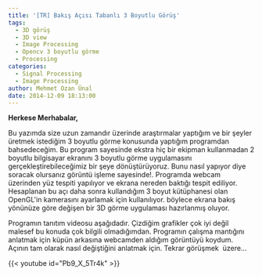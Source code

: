 ```yaml
---
title: '[TR] Bakış Açısı Tabanlı 3 Boyutlu Görüş'
tags:
  - 3D görüş
  - 3D view
  - Image Processing
  - Opencv 3 boyutlu görme
  - Processing
categories:
  - Signal Processing
  - Image Processing
author: Mehmet Ozan Ünal
date: 2014-12-09 18:13:00
---
```


**Herkese Merhabalar,**

Bu yazımda size uzun zamandır üzerinde araştırmalar yaptığım ve bir şeyler
üretmek istediğim 3 boyutlu görme konusunda yaptığım programdan bahsedeceğim. Bu
program sayesinde ekstra hiç bir ekipman kullanmadan 2 boyutlu bilgisayar
ekranını 3 boyutlu görme uygulamasını gerçekleştirebileceğimiz bir şeye
dönüştürüyoruz. Bunu nasıl yapıyor diye soracak olursanız görüntü işleme
sayesinde!. Programda webcam üzerinden yüz tespiti yapılıyor ve ekrana nereden
baktığı tespit ediliyor. Hesaplanan bu açı daha sonra kullandığım 3 boyut
kütüphanesi olan OpenGL'in kamerasını ayarlamak için kullanılıyor. böylece
ekrana bakış yönünüze göre değişen bir 3D görme uygulaması hazırlanmış oluyor.

Programın tanıtım videosu aşağıdadır. Çizdiğim grafikler çok iyi değil malesef
bu konuda çok bilgili olmadığımdan. Programın çalışma mantığını anlatmak için
küpün arkasına webcamden aldığım görüntüyü koydum. Açının tam olarak nasıl
değiştiğini anlatmak için. Tekrar görüşmek  üzere...

{{< youtube id="Pb9_X_5Tr4k" >}}
